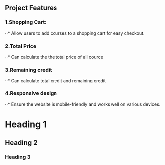 ## Project Features

### 1.Shopping Cart:
  ⋅⋅* Allow users to add courses to a shopping cart for easy checkout.
### 2.Total Price
  ⋅⋅* Can calculate the the total price of all cource
### 3.Remaining credit
  ⋅⋅* Can calculate total credit and remaining credit
### 4.Responsive design
  ⋅⋅* Ensure the website is mobile-friendly and works well on various devices.

# Heading 1
## Heading 2
### Heading 3
